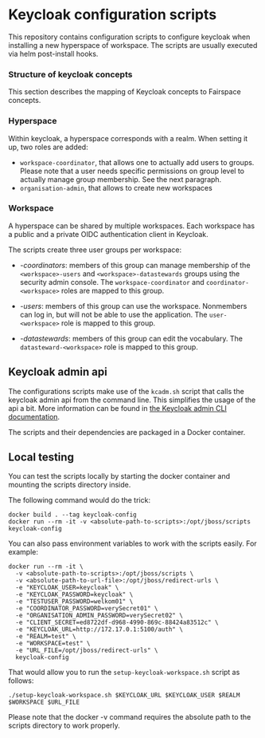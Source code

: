 # Keycloak configuration scripts

This repository contains configuration scripts to configure
keycloak when installing a new hyperspace of workspace.
The scripts are usually executed via helm post-install hooks.

### Structure of keycloak concepts
This section describes the mapping of Keycloak concepts to Fairspace concepts.

### Hyperspace
Within keycloak, a hyperspace corresponds with a realm. When setting it up, two roles are added:
* `workspace-coordinator`, that allows one to actually add
users to groups. Please note that a user needs specific permissions on group level
to actually manage group membership. See the next paragraph.
* `organisation-admin`, that allows to create new workspaces

### Workspace

A hyperspace can be shared by multiple workspaces. Each workspace has a public
and a private OIDC authentication client in Keycloak.

The scripts create three user groups per workspace:
* _<workspace>-coordinators_: members of this group can manage membership
  of the `<workspace>-users` and `<workspace>-datastewards` groups using the security admin
  console. The `workspace-coordinator` and `coordinator-<workspace>` roles are mapped to this
  group.

* _<workspace>-users_: members of this group can use the workspace. Nonmembers can
  log in, but will not be able to use the application. The `user-<workspace>` role is mapped
  to this group.

* _<workspace>-datastewards_: members of this group can edit the vocabulary. The
  `datasteward-<workspace>` role is mapped to this group.


## Keycloak admin api

The configurations scripts make use of the `kcadm.sh` script
that calls the keycloak admin api from the command line.
This simplifies the usage of the api a bit. More information can be
found in [the Keycloak admin CLI documentation](https://www.keycloak.org/docs/3.4/server_admin/#the-admin-cli).

The scripts and their dependencies are packaged in a Docker container.

## Local testing
You can test the scripts locally by starting the
docker container and mounting the scripts directory inside.

The following command would do the trick:

```
docker build . --tag keycloak-config
docker run --rm -it -v <absolute-path-to-scripts>:/opt/jboss/scripts keycloak-config
```

You can also pass environment variables to work with the scripts easily. For example:

```
docker run --rm -it \
  -v <absolute-path-to-scripts>:/opt/jboss/scripts \
  -v <absolute-path-to-url-file>:/opt/jboss/redirect-urls \
  -e "KEYCLOAK_USER=keycloak" \
  -e "KEYCLOAK_PASSWORD=keycloak" \
  -e "TESTUSER_PASSWORD=welkom01" \
  -e "COORDINATOR_PASSWORD=verySecret01" \
  -e "ORGANISATION_ADMIN_PASSWORD=verySecret02" \
  -e "CLIENT_SECRET=ed8722df-d968-4990-869c-88424a83512c" \
  -e "KEYCLOAK_URL=http://172.17.0.1:5100/auth" \
  -e "REALM=test" \
  -e "WORKSPACE=test" \
  -e "URL_FILE=/opt/jboss/redirect-urls" \
  keycloak-config
```

That would allow you to run the `setup-keycloak-workspace.sh` script as follows:

```
./setup-keycloak-workspace.sh $KEYCLOAK_URL $KEYCLOAK_USER $REALM $WORKSPACE $URL_FILE
```

Please note that the docker -v command requires the absolute path to the scripts
directory to work properly.

  
